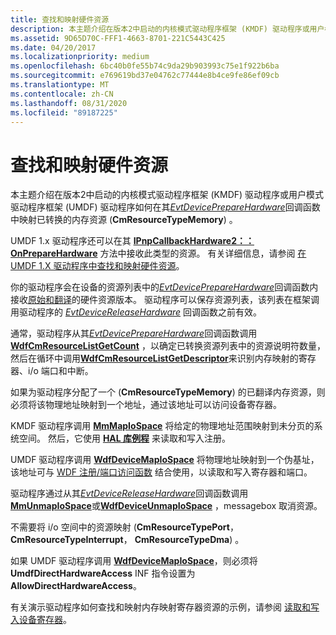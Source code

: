 ```yaml
---
title: 查找和映射硬件资源
description: 本主题介绍在版本2中启动的内核模式驱动程序框架 (KMDF) 驱动程序或用户模式驱动程序框架 (UMDF) 驱动程序如何在其 EvtDevicePrepareHardware 回调函数中映射已转换的内存资源 (CmResourceTypeMemory) 。
ms.assetid: 9D65D70C-FFF1-4663-8701-221C5443C425
ms.date: 04/20/2017
ms.localizationpriority: medium
ms.openlocfilehash: 6bc40b0fe55b74c9da29b903993c75e1f922b6ba
ms.sourcegitcommit: e769619bd37e04762c77444e8b4ce9fe86ef09cb
ms.translationtype: MT
ms.contentlocale: zh-CN
ms.lasthandoff: 08/31/2020
ms.locfileid: "89187225"
---
```

# <a name="finding-and-mapping-hardware-resources"></a>查找和映射硬件资源


本主题介绍在版本2中启动的内核模式驱动程序框架 (KMDF) 驱动程序或用户模式驱动程序框架 (UMDF) 驱动程序如何在其[*EvtDevicePrepareHardware*](/windows-hardware/drivers/ddi/wdfdevice/nc-wdfdevice-evt_wdf_device_prepare_hardware)回调函数中映射已转换的内存资源 (**CmResourceTypeMemory**) 。

UMDF 1.x 驱动程序还可以在其 [**IPnpCallbackHardware2：： OnPrepareHardware**](/windows-hardware/drivers/ddi/wudfddi/nf-wudfddi-ipnpcallbackhardware2-onpreparehardware) 方法中接收此类型的资源。 有关详细信息，请参阅 [在 UMDF 1.X 驱动程序中查找和映射硬件资源](finding-and-mapping-hardware-resources-in-umdf-1-x-drivers.md)。

你的驱动程序会在设备的资源列表中的[*EvtDevicePrepareHardware*](/windows-hardware/drivers/ddi/wdfdevice/nc-wdfdevice-evt_wdf_device_prepare_hardware)回调函数内接收[原始和翻译](raw-and-translated-resources.md)的硬件资源版本。 驱动程序可以保存资源列表，该列表在框架调用驱动程序的 [*EvtDeviceReleaseHardware*](/windows-hardware/drivers/ddi/wdfdevice/nc-wdfdevice-evt_wdf_device_release_hardware) 回调函数之前有效。

通常，驱动程序从其[*EvtDevicePrepareHardware*](/windows-hardware/drivers/ddi/wdfdevice/nc-wdfdevice-evt_wdf_device_prepare_hardware)回调函数调用[**WdfCmResourceListGetCount**](/windows-hardware/drivers/ddi/wdfresource/nf-wdfresource-wdfcmresourcelistgetcount) ，以确定已转换资源列表中的资源说明符数量，然后在循环中调用[**WdfCmResourceListGetDescriptor**](/windows-hardware/drivers/ddi/wdfresource/nf-wdfresource-wdfcmresourcelistgetdescriptor)来识别内存映射的寄存器、i/o 端口和中断。

如果为驱动程序分配了一个 (**CmResourceTypeMemory**) 的已翻译内存资源，则必须将该物理地址映射到一个地址，通过该地址可以访问设备寄存器。

KMDF 驱动程序调用 [**MmMapIoSpace**](/windows-hardware/drivers/ddi/wdm/nf-wdm-mmmapiospace) 将给定的物理地址范围映射到未分页的系统空间。 然后，它使用 [**HAL 库例程**](/previous-versions/windows/hardware/drivers/ff546644(v=vs.85)) 来读取和写入注册。

UMDF 驱动程序调用 [**WdfDeviceMapIoSpace**](/windows-hardware/drivers/ddi/wdfdevice/nf-wdfdevice-wdfdevicemapiospace) 将物理地址映射到一个伪基址，该地址可与 [WDF 注册/端口访问函数](/windows-hardware/drivers/ddi/wdfhwaccess/) 结合使用，以读取和写入寄存器和端口。

驱动程序通过从其[*EvtDeviceReleaseHardware*](/windows-hardware/drivers/ddi/wdfdevice/nc-wdfdevice-evt_wdf_device_release_hardware)回调函数调用[**MmUnmapIoSpace**](/windows-hardware/drivers/ddi/wdm/nf-wdm-mmunmapiospace)或[**WdfDeviceUnmapIoSpace**](/windows-hardware/drivers/ddi/wdfdevice/nf-wdfdevice-wdfdeviceunmapiospace) ，messagebox 取消资源。

不需要将 i/o 空间中的资源映射 (**CmResourceTypePort**， **CmResourceTypeInterrupt**， **CmResourceTypeDma**) 。

如果 UMDF 驱动程序调用 [**WdfDeviceMapIoSpace**](/windows-hardware/drivers/ddi/wdfdevice/nf-wdfdevice-wdfdevicemapiospace)，则必须将 **UmdfDirectHardwareAccess** INF 指令设置为 **AllowDirectHardwareAccess**。

有关演示驱动程序如何查找和映射内存映射寄存器资源的示例，请参阅 [读取和写入设备寄存器](reading-and-writing-to-device-registers.md)。

 


